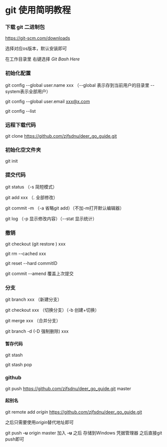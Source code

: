 # git 使用简明教程

### 下载 git 二进制包

https://git-scm.com/downloads

选择对应os版本，默认安装即可

在工作目录里 右键选择 *Git Bash Here*

### 初始化配置

git config --global user.name xxx （--global 表示存到当前用户的目录里 --system表示全部用户）

git config --global user.email xxx@x.com

git config --list


### 远程下载代码

git clone https://github.com/zjfsdnu/deer_go_guide.git

### 初始化空文件夹

git init

### 提交代码

git status （-s 简短模式）

git add xxx （. 全部修改）

git commit -m （-a 省略git add）（不加-m打开默认编辑器）

git log （-p 显示修改内容）（--stat 显示统计）

### 撤销

git checkout (git restore ) xxx

git rm --cached xxx

git reset --hard commitID

git commit --amend 覆盖上次提交

### 分支

git branch xxx （新建分支）

git checkout xxx （切换分支）（-b 创建+切换）

git merge xxx （合并分支）

git branch -d (-D 强制删除) xxx

#### 暂存代码

git stash

git stash pop

### github

git push https://github.com/zjfsdnu/deer_go_guide.git master

#### 起别名

git remote add *origin* https://github.com/zjfsdnu/deer_go_guide.git

之后只需要使用*origin*替代地址即可

git push **-u** origin master 加入 **-u** 之后 存储到Windows 凭据管理器 之后直接git push即可


